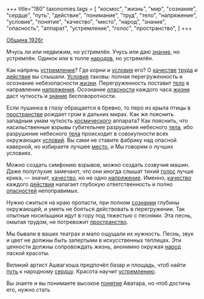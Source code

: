 +++
title="180"
taxonomies.tags = [
 "космос",
 "жизнь",
 "мир",
 "сознание",
 "сердце",
 "путь",
 "действие",
 "понимание",
 "труд",
 "тело",
 "напряжение",
 "условие",
 "понятие",
 "качество",
 "место",
 "народ",
 "знание",
 "опасность",
 "аппарат",
 "устремление",
 "голос",
 "пространство",
]
+++

[Община 1926г](/agni/1926)

Мчусь ли или недвижим, но устремлён. Учусь или даю [знание](/tags/знание), но устремлён. Одинок или в толпе [народов](/tags/[народ](/tags/народ)), но устремлён.   

Как напрячь [устремление](/tags/устремление)? Где корни и [условия](/tags/условие) его? О [качестве](/tags/[качество](/tags/качество)) [труда](/tags/[труд](/tags/труд)) и [действия](/tags/действие) вы слышали. [Условия](/tags/условие) таковы: полная перегруженность и осознание небезопасности [жизни](/tags/жизнь). Перегруженность поставит [тело](/tags/тело) в направлении [напряжения](/tags/[напряжение](/tags/напряжение)). Осознание [опасности](/tags/опасность) каждого часа [жизни](/tags/жизнь) даст чуткость и [знание](/tags/знание) бесповоротности.   

Если пушинка в глазу обращается в бревно, то перо из крыла птицы в [пространстве](/tags/[пространство](/tags/пространство)) рождает гром в дальних мирах. Как же пояснить западным умам чуткость [космического](/tags/космос) аппарата? Как пояснить, что насильственные взрывы губительнее разрушения небесного [тела](/tags/тело), ибо разрушение небесного [тела](/tags/тело) происходит в совокупности всех окружающих [условий](/tags/условие). Вы сами не ставите фабрику над опасной каверной, но избираете лучшее [место](/tags/место), и Мы говорим о лучших условиях.   

Можно создать симфонию взрывов, можно создать созвучия машин. Даже полуглухие замечают, что они иногда слышат тихий [голос](/tags/голос) лучше крика, — значит, [качество](/tags/качество), но не одно [напряжение](/tags/напряжение). Именно, [качество](/tags/качество) каждого [действия](/tags/действие) налагает глубокую ответственность и полно [опасностей](/tags/опасность) непоправимых.   

Нужно сжиться на краю пропасти, при полном [сознании](/tags/сознание) глубины окружающей, и уметь не бояться действовать в перегружении. Так опытные носильщики идут в гору под тяжестью с песнями. Эта песнь, омытая трудом, не потревожит [пространство](/tags/пространство).   

Мы бывали в ваших театрах и мало ощущали их нужность. Песнь, звук и цвет не должны быть запертыми в искусственных теплицах. Эти ценности должны сопровождать жизнь, анонимно окружая [народ](/tags/народ) лаской красоты.   

Великий артист Ашвагхоша предпочёл базар и площадь, чтоб найти [путь](/tags/путь) к народному [сердцу](/tags/сердце). Красота научит [устремлению](/tags/устремление).   

Вы знаете и вы понимаете высокое [понятие](/tags/понятие) Аватара, но чтоб достичь его, нужно стать 